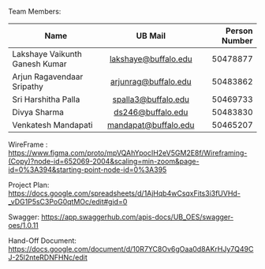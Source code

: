 Team Members:

| Name        | UB Mail          | Person Number  |
| ------------- |:-------------:| -----:|
| Lakshaye Vaikunth Ganesh Kumar    | lakshaye@buffalo.edu | 50478877 |
| Arjun Ragavendaar Sripathy    | arjunrag@buffalo.edu      |   50483862 |
| Sri Harshitha Palla | spalla3@buffalo.edu    |   50469733  |
| Divya Sharma | ds246@buffalo.edu    |  50483830  |
| Venkatesh Mandapati | mandapat@buffalo.edu     |   50465207 |


WireFrame : https://www.figma.com/proto/mpVQAhYpocIH2eV5GM2E8f/Wireframing-(Copy)?node-id=652069-2004&scaling=min-zoom&page-id=0%3A394&starting-point-node-id=0%3A395

Project Plan: https://docs.google.com/spreadsheets/d/1AjHqb4wCsqxFits3i3fUVHd-_vDG1P5sC3PoG0qtMOc/edit#gid=0

Swagger: https://app.swaggerhub.com/apis-docs/UB_OES/swagger-oes/1.0.11

Hand-Off Document: https://docs.google.com/document/d/10R7YC8Ov6gOaa0d8AKrHJy7Q49CJ-25l2nteRDNFHNc/edit
